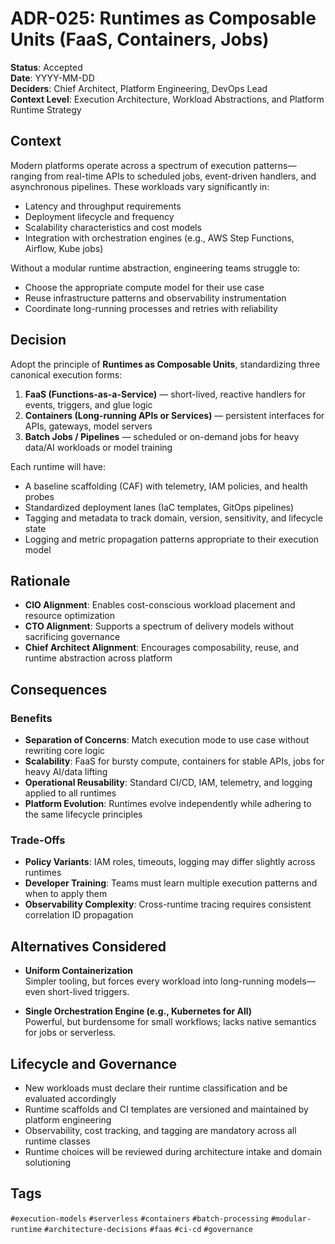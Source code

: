 # ADR-025: Runtimes as Composable Units (FaaS, Containers, Jobs)

**Status**: Accepted  
**Date**: YYYY-MM-DD  
**Deciders**: Chief Architect, Platform Engineering, DevOps Lead  
**Context Level**: Execution Architecture, Workload Abstractions, and Platform Runtime Strategy

## Context

Modern platforms operate across a spectrum of execution patterns—ranging from real-time APIs to scheduled jobs, event-driven handlers, and asynchronous pipelines. These workloads vary significantly in:

- Latency and throughput requirements  
- Deployment lifecycle and frequency  
- Scalability characteristics and cost models  
- Integration with orchestration engines (e.g., AWS Step Functions, Airflow, Kube jobs)

Without a modular runtime abstraction, engineering teams struggle to:

- Choose the appropriate compute model for their use case  
- Reuse infrastructure patterns and observability instrumentation  
- Coordinate long-running processes and retries with reliability

## Decision

Adopt the principle of **Runtimes as Composable Units**, standardizing three canonical execution forms:

1. **FaaS (Functions-as-a-Service)** — short-lived, reactive handlers for events, triggers, and glue logic  
2. **Containers (Long-running APIs or Services)** — persistent interfaces for APIs, gateways, model servers  
3. **Batch Jobs / Pipelines** — scheduled or on-demand jobs for heavy data/AI workloads or model training

Each runtime will have:

- A baseline scaffolding (CAF) with telemetry, IAM policies, and health probes  
- Standardized deployment lanes (IaC templates, GitOps pipelines)  
- Tagging and metadata to track domain, version, sensitivity, and lifecycle state  
- Logging and metric propagation patterns appropriate to their execution model

## Rationale

- **CIO Alignment**: Enables cost-conscious workload placement and resource optimization  
- **CTO Alignment**: Supports a spectrum of delivery models without sacrificing governance  
- **Chief Architect Alignment**: Encourages composability, reuse, and runtime abstraction across platform

## Consequences

### Benefits

- **Separation of Concerns**: Match execution mode to use case without rewriting core logic  
- **Scalability**: FaaS for bursty compute, containers for stable APIs, jobs for heavy AI/data lifting  
- **Operational Reusability**: Standard CI/CD, IAM, telemetry, and logging applied to all runtimes  
- **Platform Evolution**: Runtimes evolve independently while adhering to the same lifecycle principles

### Trade-Offs

- **Policy Variants**: IAM roles, timeouts, logging may differ slightly across runtimes  
- **Developer Training**: Teams must learn multiple execution patterns and when to apply them  
- **Observability Complexity**: Cross-runtime tracing requires consistent correlation ID propagation

## Alternatives Considered

- **Uniform Containerization**  
  Simpler tooling, but forces every workload into long-running models—even short-lived triggers.

- **Single Orchestration Engine (e.g., Kubernetes for All)**  
  Powerful, but burdensome for small workflows; lacks native semantics for jobs or serverless.

## Lifecycle and Governance

- New workloads must declare their runtime classification and be evaluated accordingly  
- Runtime scaffolds and CI templates are versioned and maintained by platform engineering  
- Observability, cost tracking, and tagging are mandatory across all runtime classes  
- Runtime choices will be reviewed during architecture intake and domain solutioning

## Tags

`#execution-models` `#serverless` `#containers` `#batch-processing` `#modular-runtime` `#architecture-decisions` `#faas` `#ci-cd` `#governance`
